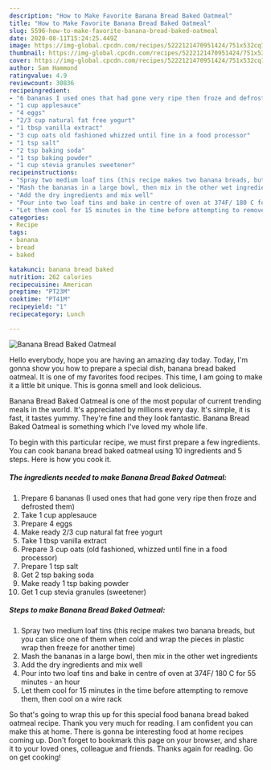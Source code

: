 ```yaml
---
description: "How to Make Favorite Banana Bread Baked Oatmeal"
title: "How to Make Favorite Banana Bread Baked Oatmeal"
slug: 5596-how-to-make-favorite-banana-bread-baked-oatmeal
date: 2020-08-11T15:24:25.449Z
image: https://img-global.cpcdn.com/recipes/5222121470951424/751x532cq70/banana-bread-baked-oatmeal-recipe-main-photo.jpg
thumbnail: https://img-global.cpcdn.com/recipes/5222121470951424/751x532cq70/banana-bread-baked-oatmeal-recipe-main-photo.jpg
cover: https://img-global.cpcdn.com/recipes/5222121470951424/751x532cq70/banana-bread-baked-oatmeal-recipe-main-photo.jpg
author: Sam Hammond
ratingvalue: 4.9
reviewcount: 30836
recipeingredient:
- "6 bananas I used ones that had gone very ripe then froze and defrosted them"
- "1 cup applesauce"
- "4 eggs"
- "2/3 cup natural fat free yogurt"
- "1 tbsp vanilla extract"
- "3 cup oats old fashioned whizzed until fine in a food processor"
- "1 tsp salt"
- "2 tsp baking soda"
- "1 tsp baking powder"
- "1 cup stevia granules sweetener"
recipeinstructions:
- "Spray two medium loaf tins (this recipe makes two banana breads, but you can slice one of them when cold and wrap the pieces in plastic wrap then freeze for another time)"
- "Mash the bananas in a large bowl, then mix in the other wet ingredients"
- "Add the dry ingredients and mix well"
- "Pour into two loaf tins and bake in centre of oven at 374F/ 180 C for 55 minutes - an hour"
- "Let them cool for 15 minutes in the time before attempting to remove them, then cool on a wire rack"
categories:
- Recipe
tags:
- banana
- bread
- baked

katakunci: banana bread baked 
nutrition: 262 calories
recipecuisine: American
preptime: "PT23M"
cooktime: "PT41M"
recipeyield: "1"
recipecategory: Lunch

---
```



![Banana Bread Baked Oatmeal](https://img-global.cpcdn.com/recipes/5222121470951424/751x532cq70/banana-bread-baked-oatmeal-recipe-main-photo.jpg)

Hello everybody, hope you are having an amazing day today. Today, I'm gonna show you how to prepare a special dish, banana bread baked oatmeal. It is one of my favorites food recipes. This time, I am going to make it a little bit unique. This is gonna smell and look delicious.



Banana Bread Baked Oatmeal is one of the most popular of current trending meals in the world. It's appreciated by millions every day. It's simple, it is fast, it tastes yummy. They're fine and they look fantastic. Banana Bread Baked Oatmeal is something which I've loved my whole life.


To begin with this particular recipe, we must first prepare a few ingredients. You can cook banana bread baked oatmeal using 10 ingredients and 5 steps. Here is how you cook it.

<!--inarticleads1-->

##### The ingredients needed to make Banana Bread Baked Oatmeal:

1. Prepare 6 bananas (I used ones that had gone very ripe then froze and defrosted them)
1. Take 1 cup applesauce
1. Prepare 4 eggs
1. Make ready 2/3 cup natural fat free yogurt
1. Take 1 tbsp vanilla extract
1. Prepare 3 cup oats (old fashioned, whizzed until fine in a food processor)
1. Prepare 1 tsp salt
1. Get 2 tsp baking soda
1. Make ready 1 tsp baking powder
1. Get 1 cup stevia granules (sweetener)




<!--inarticleads2-->

##### Steps to make Banana Bread Baked Oatmeal:

1. Spray two medium loaf tins (this recipe makes two banana breads, but you can slice one of them when cold and wrap the pieces in plastic wrap then freeze for another time)
1. Mash the bananas in a large bowl, then mix in the other wet ingredients
1. Add the dry ingredients and mix well
1. Pour into two loaf tins and bake in centre of oven at 374F/ 180 C for 55 minutes - an hour
1. Let them cool for 15 minutes in the time before attempting to remove them, then cool on a wire rack




So that's going to wrap this up for this special food banana bread baked oatmeal recipe. Thank you very much for reading. I am confident you can make this at home. There is gonna be interesting food at home recipes coming up. Don't forget to bookmark this page on your browser, and share it to your loved ones, colleague and friends. Thanks again for reading. Go on get cooking!
